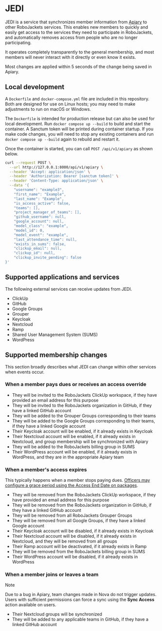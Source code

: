 # JEDI

JEDI is a service that synchronizes member information from [Apiary](https://github.com/RoboJackets/apiary) to other RoboJackets services. This enables new members to quickly and easily get access to the services they need to participate in RoboJackets, and automatically removes access from people who are no longer participating.

It operates completely transparently to the general membership, and most members will never interact with it directly or even know it exists.

Most changes are applied within 5 seconds of the change being saved in Apiary.

## Local development

A `Dockerfile` and `docker-compose.yml` file are included in this repository. Both are designed for use on Linux hosts; you may need to make adjustments to run on macOS or Windows.

The `Dockerfile` is intended for production release but can also be used for local development. Run `docker compose up --build` to build and start the container. A Sanctum token will be printed during container startup. If you make code changes, you will need to stop any existing containers and run `docker compose up --build` again to rebuild and restart it.

Once the container is started, you can call `POST /api/v1/apiary` as shown below.

```sh
curl --request POST \
  --url http://127.0.0.1:8000/api/v1/apiary \
  --header 'Accept: application/json' \
  --header 'Authorization: Bearer [sanctum token]' \
  --header 'Content-Type: application/json' \
  --data '{
    "username": "example3",
    "first_name": "Example",
    "last_name": "Example",
    "is_access_active": false,
    "teams": [],
    "project_manager_of_teams": [],
    "github_username": null,
    "google_account": null,
    "model_class": "example",
    "model_id": 0,
    "model_event": "example",
    "last_attendance_time": null,
    "exists_in_sums": false,
    "clickup_email": null,
    "clickup_id": null,
    "clickup_invite_pending": false
}'
```

## Supported applications and services

The following external services can receive updates from JEDI.

- ClickUp
- GitHub
- Google Groups
- Grouper
- Keycloak
- Nextcloud
- Ramp
- Shared User Management System (SUMS)
- WordPress

## Supported membership changes

This section broadly describes what JEDI can change within other services when events occur.

### When a member pays dues or receives an access override

- They will be invited to the RoboJackets ClickUp workspace, if they have provided an email address for this purpose
- They will be invited to the RoboJackets organization in GitHub, if they have a linked GitHub account
- They will be added to the Grouper Groups corresponding to their teams
- They will be added to the Google Groups corresponding to their teams, if they have a linked Google account
- Their Keycloak account will be enabled, if it already exists in Keycloak
- Their Nextcloud account will be enabled, if it already exists in Nextcloud, and group membership will be synchronized with Apiary
- They will be added to the RoboJackets billing group in SUMS
- Their WordPress account will be enabled, if it already exists in WordPress, and they are in the appropriate Apiary team

### When a member's access expires

This typically happens when a member stops paying dues. [Officers may configure a grace period using the Access End Date on packages](https://my.robojackets.org/docs/officers/dues/setup/#set-dues-deadlines).

- They will be removed from the RoboJackets ClickUp workspace, if they have provided an email address for this purpose
- They will be removed from the RoboJackets organization in GitHub, if they have a linked GitHub account
- They will be removed from all RoboJackets Grouper Groups
- They will be removed from all Google Groups, if they have a linked Google account
- Their Keycloak account will be disabled, if it already exists in Keycloak
- Their Nextcloud account will be disabled, if it already exists in Nextcloud, and they will be removed from all groups
- Their Ramp account will be deactivated, if it already exists in Ramp
- They will be removed from the RoboJackets billing group in SUMS
- Their WordPress account will be disabled, if it already exists in WordPress

### When a member joins or leaves a team

> [!NOTE]  
> Due to a bug in Apiary, team changes made in Nova do not trigger updates. Users with sufficient permissions can force a sync using the **Sync Access** action available on users.

- Their Nextcloud groups will be synchronized
- They will be added to any applicable teams in GitHub, if they have a linked GitHub account
